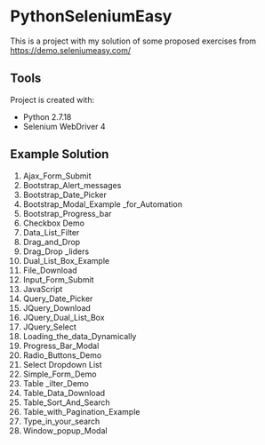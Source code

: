 # PythonSeleniumEasy
This is a project with my solution of some proposed exercises from https://demo.seleniumeasy.com/ 

## **Tools**
Project is created with:
* Python 2.7.18
* Selenium WebDriver 4

## **Example Solution** 
1) Ajax_Form_Submit
2) Bootstrap_Alert_messages
3) Bootstrap_Date_Picker
4) Bootstrap_Modal_Example _for_Automation
5) Bootstrap_Progress_bar
6) Checkbox Demo
7) Data_List_Filter
8) Drag_and_Drop
9) Drag_Drop _liders
10) Dual_List_Box_Example
11) File_Download
12) Input_Form_Submit
13) JavaScript
14) Query_Date_Picker
15) JQuery_Download
16) JQuery_Dual_List_Box
17) JQuery_Select
18) Loading_the_data_Dynamically
19) Progress_Bar_Modal
20) Radio_Buttons_Demo
21) Select Dropdown List
22) Simple_Form_Demo
23) Table _ilter_Demo
24) Table_Data_Download
25) Table_Sort_And_Search
26) Table_with_Pagination_Example
27) Type_in_your_search
28) Window_popup_Modal
